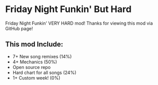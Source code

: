 # Friday Night Funkin' But Hard
Friday Night Funkin' VERY HARD mod!
Thanks for viewing this mod via GitHub page!

## This mod Include:
- 7+ New song remixes (14%)
- 4+ Mechanics (50%)
- Open source repo
- Hard chart for all songs (24%)
- 1+ Custom week! (0%)
